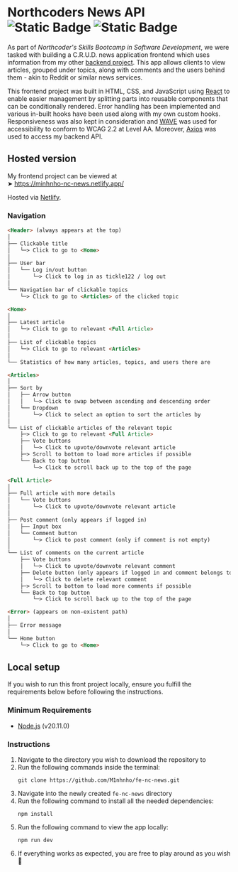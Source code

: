 # Northcoders News API <img alt="Static Badge" src="https://img.shields.io/badge/Node.js-v20.11.0-green?link=https%3A%2F%2Fnodejs.org%2Fen%2Fdownload"> <img alt="Static Badge" src="https://img.shields.io/badge/React-v18.2.0-blue">

As part of *Northcoder's Skills Bootcamp in Software Development*, we were tasked with building a C.R.U.D. news application frontend which uses information from my other [backend project](https://github.com/M1nhnho/be-nc-news). This app allows clients to view articles, grouped under topics, along with comments and the users behind them - akin to Reddit or similar news services.

This frontend project was built in HTML, CSS, and JavaScript using [React](https://react.dev/) to enable easier management by splitting parts into reusable components that can be conditionally rendered. Error handling has been implemented and various in-built hooks have been used along with my own custom hooks. Responsiveness was also kept in consideration and [WAVE](https://wave.webaim.org/) was used for accessibility to conform to WCAG 2.2 at Level AA. Moreover, [Axios](https://axios-http.com/) was used to access my backend API.

## Hosted version
My frontend project can be viewed at  
➤ https://minhnho-nc-news.netlify.app/

Hosted via [Netlify](https://www.netlify.com/).

### Navigation
```md
<Header> (always appears at the top)
│
├── Clickable title
│   └─> Click to go to <Home>
│
├── User bar
│   └── Log in/out button
│       └─> Click to log in as tickle122 / log out
│
└── Navigation bar of clickable topics
    └─> Click to go to <Articles> of the clicked topic

<Home>
│
├── Latest article
│   └─> Click to go to relevant <Full Article>
│
├── List of clickable topics
│   └─> Click to go to relevant <Articles>
│
└── Statistics of how many articles, topics, and users there are

<Articles>
│
├── Sort by
│   ├── Arrow button
│   │   └─> Click to swap between ascending and descending order
│   └── Dropdown
│       └─> Click to select an option to sort the articles by
│
└── List of clickable articles of the relevant topic
    ├─> Click to go to relevant <Full Article>
    ├── Vote buttons
    │   └─> Click to upvote/downvote relevant article
    ├─> Scroll to bottom to load more articles if possible
    └── Back to top button
        └─> Click to scroll back up to the top of the page

<Full Article>
│
├── Full article with more details
│   └── Vote buttons
│       └─> Click to upvote/downvote relevant article
│
├── Post comment (only appears if logged in)
│   ├── Input box
│   └── Comment button
│       └─> Click to post comment (only if comment is not empty)
│
└── List of comments on the current article
    ├── Vote buttons
    │   └─> Click to upvote/downvote relevant comment
    ├── Delete button (only appears if logged in and comment belongs to tickle122)
    │   └─> Click to delete relevant comment
    ├─> Scroll to bottom to load more comments if possible
    └── Back to top button
        └─> Click to scroll back up to the top of the page

<Error> (appears on non-existent path)
│
├── Error message
│
└── Home button
    └─> Click to go to <Home>

```

## Local setup
If you wish to run this front project locally, ensure you fulfill the requirements below before following the instructions.

### Minimum Requirements
- [Node.js](https://nodejs.org/en/download) (v20.11.0)

### Instructions
1. Navigate to the directory you wish to download the repository to
2. Run the following commands inside the terminal:
    ```
    git clone https://github.com/M1nhnho/fe-nc-news.git
    ```
3. Navigate into the newly created `fe-nc-news` directory
4. Run the following command to install all the needed dependencies:
    ```
    npm install
    ```
5. Run the following command to view the app locally:
    ```
    npm run dev
    ```
6. If everything works as expected, you are free to play around as you wish 🎉
